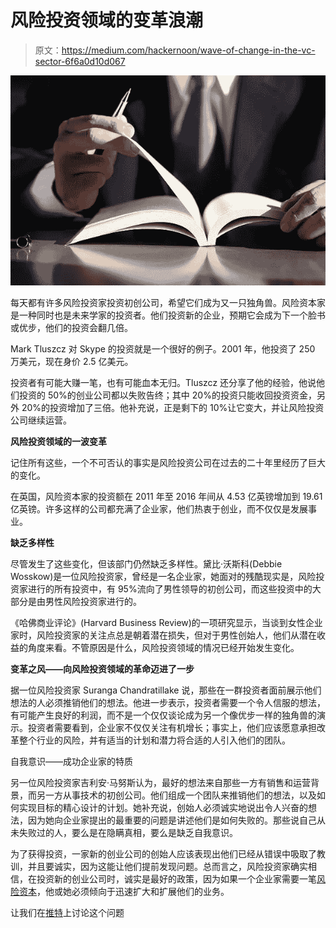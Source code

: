 # 风险投资领域的变革浪潮

> 原文：<https://medium.com/hackernoon/wave-of-change-in-the-vc-sector-6f6a0d10d067>

![](img/0e3b7f04eb45108b194662aa389cfe84.png)

每天都有许多风险投资家投资初创公司，希望它们成为又一只独角兽。风险资本家是一种同时也是未来学家的投资者。他们投资新的企业，预期它会成为下一个脸书或优步，他们的投资会翻几倍。

Mark Tluszcz 对 Skype 的投资就是一个很好的例子。2001 年，他投资了 250 万美元，现在身价 2.5 亿美元。

投资者有可能大赚一笔，也有可能血本无归。Tluszcz 还分享了他的经验，他说他们投资的 50%的创业公司都以失败告终；其中 20%的投资只能收回投资资金，另外 20%的投资增加了三倍。他补充说，正是剩下的 10%让它变大，并让风险投资公司继续运营。

**风险投资领域的一波变革**

记住所有这些，一个不可否认的事实是风险投资公司在过去的二十年里经历了巨大的变化。

在英国，风险资本家的投资额在 2011 年至 2016 年间从 4.53 亿英镑增加到 19.61 亿英镑。许多这样的公司都充满了企业家，他们热衷于创业，而不仅仅是发展事业。

**缺乏多样性**

尽管发生了这些变化，但该部门仍然缺乏多样性。黛比·沃斯科(Debbie Wosskow)是一位风险投资家，曾经是一名企业家，她面对的残酷现实是，风险投资家进行的所有投资中，有 95%流向了男性领导的初创公司，而这些投资中的大部分是由男性风险投资家进行的。

《哈佛商业评论》(Harvard Business Review)的一项研究显示，当谈到女性企业家时，风险投资家的关注点总是朝着潜在损失，但对于男性创始人，他们从潜在收益的角度来看。不管原因是什么，风险投资领域的情况已经开始发生变化。

**变革之风——向风险投资领域的革命迈进了一步**

据一位风险投资家 Suranga Chandratillake 说，那些在一群投资者面前展示他们想法的人必须推销他们的想法。他进一步表示，投资者需要一个令人信服的想法，有可能产生良好的利润，而不是一个仅仅谈论成为另一个像优步一样的独角兽的演示。投资者需要看到，企业家不仅仅关注有机增长；事实上，他们应该愿意承担改革整个行业的风险，并有适当的计划和潜力将合适的人引入他们的团队。

自我意识——成功企业家的特质

另一位风险投资家吉利安·马努斯认为，最好的想法来自那些一方有销售和运营背景，而另一方从事技术的初创公司。他们组成一个团队来推销他们的想法，以及如何实现目标的精心设计的计划。她补充说，创始人必须诚实地说出令人兴奋的想法，因为她向企业家提出的最重要的问题是讲述他们是如何失败的。那些说自己从未失败过的人，要么是在隐瞒真相，要么是缺乏自我意识。

为了获得投资，一家新的创业公司的创始人应该表现出他们已经从错误中吸取了教训，并且要诚实，因为这能让他们提前发现问题。总而言之，风险投资家确实相信，在投资新的创业公司时，诚实是最好的政策，因为如果一个企业家需要一笔[风险资本](https://hackernoon.com/tagged/venture-capital)，他或她必须倾向于迅速扩大和扩展他们的业务。

让我们在[推特](http://www.twitter.com/eliandalvarez)上讨论这个问题